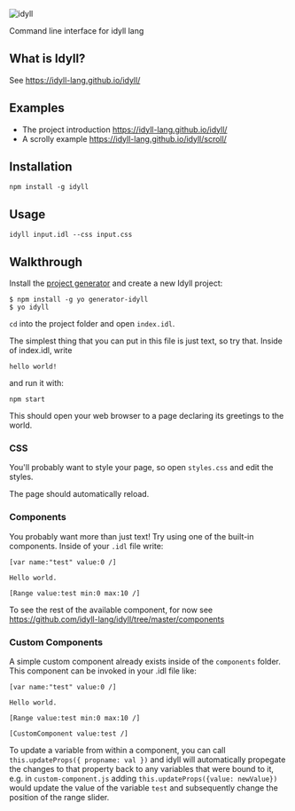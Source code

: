 ![idyll](https://cloud.githubusercontent.com/assets/1074773/22858218/705cefae-f06b-11e6-922e-642c4ed7851e.png)

Command line interface for idyll lang

## What is Idyll?

See https://idyll-lang.github.io/idyll/

## Examples

* The project introduction https://idyll-lang.github.io/idyll/
* A scrolly example https://idyll-lang.github.io/idyll/scroll/

## Installation

```
npm install -g idyll
```

## Usage

```
idyll input.idl --css input.css
```

## Walkthrough

Install the [project generator](https://github.com/idyll-lang/generator-idyll) and create a new Idyll project:

```
$ npm install -g yo generator-idyll
$ yo idyll
```

`cd` into the project folder and open `index.idl`.

The simplest thing that you can put in this file is just 
text, so try that. Inside of index.idl, write

```
hello world!
```

and run it with:

```
npm start
```

This should open your web browser to a page declaring its greetings to the world. 

### CSS 

You'll probably want to style your page, so open `styles.css` and 
edit the styles.

The page should automatically reload.

### Components

You probably want more than just text! Try using one of the built-in components. Inside of 
your `.idl` file write:


```
[var name:"test" value:0 /]

Hello world.

[Range value:test min:0 max:10 /]
```

To see the rest of the available component, for now see https://github.com/idyll-lang/idyll/tree/master/components

### Custom Components

A simple custom component already exists inside of the `components` folder.
This component can be invoked in your .idl file like:

```
[var name:"test" value:0 /]

Hello world.

[Range value:test min:0 max:10 /]

[CustomComponent value:test /]
```

To update a variable from within a component, you can call `this.updateProps({ propname: val })` and idyll will automatically propegate the changes to that property back to any variables that were bound to it, e.g. in 
`custom-component.js` adding `this.updateProps({value: newValue})` would update the value of the variable `test` and
subsequently change the position of the range slider.

